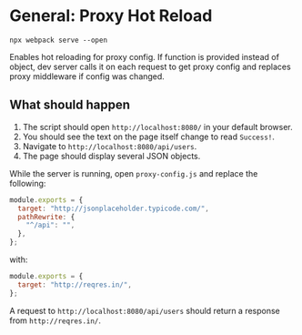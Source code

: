 # General: Proxy Hot Reload

```shell
npx webpack serve --open
```

Enables hot reloading for proxy config. If function is provided instead of
object, dev server calls it on each request to get proxy config and replaces proxy middleware if config was changed.

## What should happen

1. The script should open `http://localhost:8080/` in your default browser.
2. You should see the text on the page itself change to read `Success!`.
3. Navigate to `http://localhost:8080/api/users`.
4. The page should display several JSON objects.

While the server is running, open `proxy-config.js` and replace the following:

```js
module.exports = {
  target: "http://jsonplaceholder.typicode.com/",
  pathRewrite: {
    "^/api": "",
  },
};
```

with:

```js
module.exports = {
  target: "http://reqres.in/",
};
```

A request to `http://localhost:8080/api/users` should return a response from `http://reqres.in/`.
